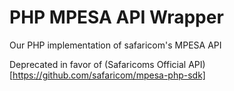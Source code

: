 # PHP MPESA API Wrapper
Our PHP implementation of safaricom's MPESA API

Deprecated in favor of (Safaricoms Official API)[https://github.com/safaricom/mpesa-php-sdk]

